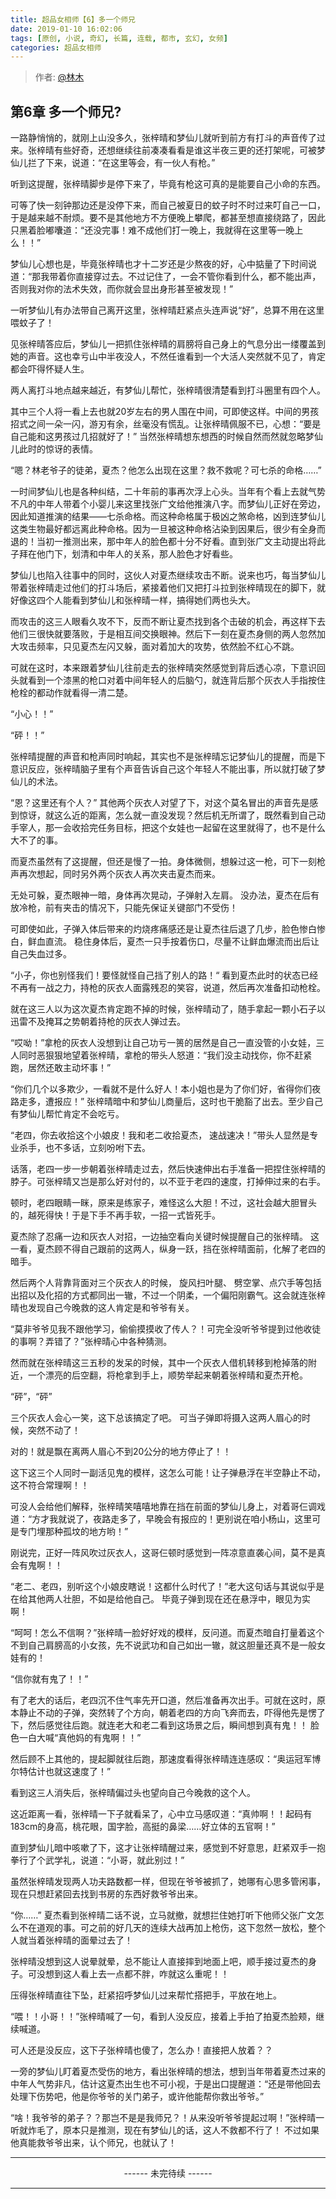 ```yaml
---
title: 超品女相师【6】多一个师兄
date: 2019-01-10 16:02:06
tags: [原创, 小说, 奇幻, 长篇, 连载, 都市, 玄幻, 女频]
categories: 超品女相师
---
```


> 作者: [@林木](http://weibo.com/paigu77)

## 第6章 多一个师兄?

一路静悄悄的，就刚上山没多久，张梓晴和梦仙儿就听到前方有打斗的声音传了过来。张梓晴有些好奇，还想继续往前凑凑看看是谁这半夜三更的还打架呢，可被梦仙儿拦了下来，说道：“在这里等会，有一伙人有枪。”

听到这提醒，张梓晴脚步是停下来了，毕竟有枪这可真的是能要自己小命的东西。

可等了快一刻钟那边还是没停下来，而自己被夏日的蚊子时不时过来叮自己一口，于是越来越不耐烦。要不是其他地方不方便晚上攀爬，都甚至想直接绕路了，因此只黑着脸嘟囔道：“还没完事！难不成他们打一晚上，我就得在这里等一晚上么！！”

梦仙儿心想也是，毕竟张梓晴也才十二岁还是少熬夜的好，心中掂量了下时间说道：“那我带着你直接穿过去。不过记住了，一会不管你看到什么，都不能出声，否则我对你的法术失效，而你就会显出身形甚至被发现！”

一听梦仙儿有办法带自己离开这里，张梓晴赶紧点头连声说“好”，总算不用在这里喂蚊子了！

见张梓晴答应后，梦仙儿一把抓住张梓晴的肩膀将自己身上的气息分出一缕覆盖到她的声音。这也幸亏山中半夜没人，不然任谁看到一个大活人突然就不见了，肯定都会吓得怀疑人生。

两人离打斗地点越来越近，有梦仙儿帮忙，张梓晴很清楚看到打斗圈里有四个人。

其中三个人将一看上去也就20岁左右的男人围在中间，可即使这样。中间的男孩招式之间一朵一闪，游刃有余，丝毫没有慌乱。让张梓晴佩服不已，心想：“要是自己能和这男孩过几招就好了！” 当然张梓晴想东想西的时候自然而然就忽略梦仙儿此时的惊讶的表情。

“嗯？林老爷子的徒弟，夏杰？他怎么出现在这里？救不救呢？可七杀的命格……” 

一时间梦仙儿也是各种纠结，二十年前的事再次浮上心头。当年有个看上去就气势不凡的中年人带着个小婴儿来这里找张广文给他推演八字。而梦仙儿正好在旁边，因此知道推演的结果——七杀命格。而这种命格属于极凶之煞命格，凶到连梦仙儿这类生物最好都远离此种命格。因为一旦被这种命格沾染到因果后，很少有全身而退的！当初一推测出来，那中年人的脸色都十分不好看。直到张广文主动提出将此子拜在他门下，划清和中年人的关系，那人脸色才好看些。

梦仙儿也陷入往事中的同时，这伙人对夏杰继续攻击不断。说来也巧，每当梦仙儿带着张梓晴走过他们的打斗场后，紧接着他们又把打斗拉到张梓晴现在的脚下，就好像这四个人能看到梦仙儿和张梓晴一样，搞得她们两也头大。

而攻击的这三人眼看久攻不下，反而不断让夏杰找到各个击破的机会，再这样下去他们三很快就要落败，于是相互间交换眼神。然后下一刻在夏杰身侧的两人忽然加大攻击频率，只见夏杰左闪又躲，面对着加大的攻势，依然脸不红心不跳。

可就在这时，本来跟着梦仙儿往前走去的张梓晴突然感觉到背后透心凉，下意识回头就看到一个漆黑的枪口对着中间年轻人的后脑勺，就连背后那个灰衣人手指按住枪栓的都动作就看得一清二楚。

“小心！！”

“砰！！”

张梓晴提醒的声音和枪声同时响起，其实也不是张梓晴忘记梦仙儿的提醒，而是下意识反应，张梓晴脑子里有个声音告诉自己这个年轻人不能出事，所以就打破了梦仙儿的术法。

“恩？这里还有个人？” 其他两个灰衣人对望了下，对这个莫名冒出的声音先是感到惊讶，就这么近的距离，怎么就一直没发现？然后机无所谓了，既然看到自己动手宰人，那一会收拾完任务目标，把这个女娃也一起留在这里就得了，也不是什么大不了的事。

而夏杰虽然有了这提醒，但还是慢了一拍。身体微侧，想躲过这一枪，可下一刻枪声再次想起，同时另外两个灰衣人再次夹击夏杰而来。

无处可躲，夏杰眼神一暗，身体再次晃动，子弹射入左肩。 没办法，夏杰在后有放冷枪，前有夹击的情况下，只能先保证关键部门不受伤！

可即使如此，子弹入体后带来的灼烧疼痛感还是让夏杰往后退了几步，脸色惨白惨白，鲜血直流。 稳住身体后，夏杰一只手按着伤口，尽量不让鲜血爆流而出后让自己失血过多。

“小子，你也别怪我们！要怪就怪自己挡了别人的路！“  看到夏杰此时的状态已经不再有一战之力，持枪的灰衣人面露残忍的笑容，说道，然后再次准备扣动枪栓。

就在这三人以为这次夏杰肯定跑不掉的时候，张梓晴动了，随手拿起一颗小石子以迅雷不及掩耳之势朝着持枪的灰衣人弹过去。

“哎呦！”拿枪的灰衣人没想到让自己功亏一篑的居然是自己一直没管的小女娃，三人同时恶狠狠地望着张梓晴，拿枪的带头人怒道：“我们没主动找你，你不赶紧跑，居然还敢主动坏事！”

“你们几个以多欺少，一看就不是什么好人！本小姐也是为了你们好，省得你们夜路走多，遭报应！” 张梓晴暗中和梦仙儿商量后，这时也干脆豁了出去。至少自己有梦仙儿帮忙肯定不会吃亏。

“老四，你去收拾这个小娘皮！我和老二收拾夏杰， 速战速决！”带头人显然是专业杀手，也不多话，立刻吩咐下去。

话落，老四一步一步朝着张梓晴走过去，然后快速伸出右手准备一把捏住张梓晴的脖子。可张梓晴又岂是那么好对付的，以不亚于老四的速度，打掉伸过来的右手。

顿时，老四眼睛一眯，原来是练家子，难怪这么大胆！不过，这社会越大胆冒头的，越死得快！于是下手不再手软，一招一式皆死手。

夏杰除了忍痛一边和灰衣人对招，一边抽空看向关键时候提醒自己的张梓晴。 这一看，夏杰顾不得自己跟前的这两人，纵身一跃，挡在张梓晴面前，化解了老四的暗手。

然后两个人背靠背面对三个灰衣人的时候， 旋风扫叶腿、 劈空掌、点穴手等包括出招以及化招的方式都同出一辙，不过一个阴柔，一个偏阳刚霸气。这会就连张梓晴也发现自己今晚救的这人肯定是和爷爷有关。

“莫非爷爷见我不跟他学习，偷偷摸摸收了传人？！可完全没听爷爷提到过他收徒的事啊？弄错了？”张梓晴心中各种猜测。

然而就在张梓晴这三五秒的发呆的时候，其中一个灰衣人借机转移到枪掉落的附近，一个漂亮的后空翻，将枪拿到手上，顺势举起来朝着张梓晴和夏杰开枪。

“砰”，“砰”

三个灰衣人会心一笑，这下总该搞定了吧。 可当子弹即将摄入这两人眉心的时候，突然不动了！

对的！就是飘在离两人眉心不到20公分的地方停止了！！

这下这三个人同时一副活见鬼的模样，这怎么可能！让子弹悬浮在半空静止不动，这不符合常理啊！！

可没人会给他们解释，张梓晴笑嘻嘻地靠在挡在前面的梦仙儿身上，对着哥仨调戏道：“方才我就说了，夜路走多了，早晚会有报应的！更别说在咱小杨山，这里可是专门埋那种孤坟的地方哟！”

刚说完，正好一阵风吹过灰衣人，这哥仨顿时感觉到一阵凉意直袭心间，莫不是真会有鬼啊！！

“老二、老四，别听这个小娘皮瞎说！这都什么时代了！”老大这句话与其说似乎是在给其他两人壮胆，不如是给他自己。 毕竟子弹到现在还在悬浮中，眼见为实啊！

“呵呵！怎么不信啊？”张梓晴一脸好好戏的模样，反问道。而夏杰暗自打量着这个不到自己肩膀高的小女孩，先不说武功和自己如出一辙，就这胆量还真不是一般女娃有的！

“信你就有鬼了！！”

有了老大的话后，老四沉不住气率先开口道，然后准备再次出手。可就在这时，原本静止不动的子弹，突然转了个方向，朝着老四的方向飞奔而去，吓得他先是愣了下，然后感觉往后跑。就连老大和老二看到这场景之后，瞬间想到真有鬼！！ 脸色一白大喊“真他妈的有鬼啊！！”

然后顾不上其他的，提起脚就往后跑，那速度看得张梓晴连连感叹：“奥运冠军博尔特估计也就这速度了！”

看到这三人消失后，张梓晴偏过头也望向自己今晚救的这个人。

这近距离一看，张梓晴一下子就看呆了，心中立马感叹道：“真帅啊！！起码有183cm的身高，桃花眼，国字脸，高挺的鼻梁……好立体的五官啊！”

直到梦仙儿暗中咳嗽了下，这才让张梓晴醒过来，感觉到不好意思，赶紧双手一抱拳行了个武学礼，说道：“小哥，就此别过！” 

虽然张梓晴发现两人功夫路数都一样，但现在爷爷被抓了，她哪有心思多管闲事，现在只想赶紧回去找到书房的东西好救爷爷出来。

“你……” 夏杰看到张梓晴二话不说，立马就撤，就想拦住她打听下他师父张广文怎么不在道观的事。可之前的好几天的连续大战再加上枪伤，这下忽然一放松，整个人就当着张梓晴的面晕过去了！

张梓晴没想到这人说晕就晕，总不能让人直接摔到地面上吧，顺手接过夏杰的身子。可没想到这人看上去一点都不胖，咋就这么重呢！！

压得张梓晴直往下坠，赶紧招呼梦仙儿过来帮忙搭把手，平放在地上。

“喂！！小哥！！”张梓晴喊了一句，看到人没反应，接着上手拍了拍夏杰脸颊，继续喊道。

可人还是没反应，这下子张梓晴也傻了，怎么办！直接把人放着？？

一旁的梦仙儿盯着夏杰受伤的地方，看出张梓晴的想法，想到当年带着夏杰过来的中年人气势非凡，估计这夏杰出生也不可小视，于是出口提醒道：“还是带他回去处理下伤势吧，他是你爷爷的关门弟子，或许他能帮你救出爷爷。”

“啥！我爷爷的弟子？？那岂不是是我师兄？！从来没听爷爷提起过啊！”张梓晴一听就炸毛了，原本只是推测，现在有梦仙儿的话，这人不救都不行了！ 不过如果他真能救爷爷出来，认个师兄，也就认了！

---

<center> ------ 未完待续 ------ </center>

---

